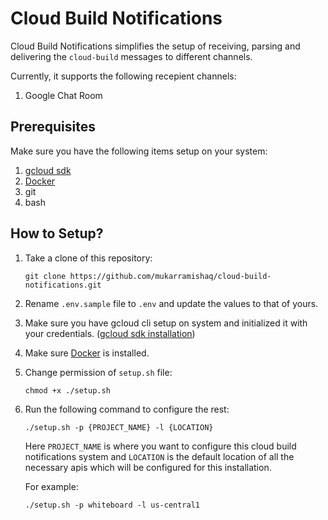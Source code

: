 # Cloud Build Notifications

Cloud Build Notifications simplifies the setup of receiving, parsing and delivering the `cloud-build` messages to different channels.

Currently, it supports the following recepient channels:

1. Google Chat Room

## Prerequisites

Make sure you have the following items setup on your system:

1. [gcloud sdk](https://cloud.google.com/sdk/docs/install)
2. [Docker](https://docs.docker.com/engine/install/)
3. git
4. bash

## How to Setup?

1. Take a clone of this repository:

   ```shell
   git clone https://github.com/mukarramishaq/cloud-build-notifications.git
   ```

2. Rename `.env.sample` file to `.env` and update the values to that of yours.

3. Make sure you have gcloud cli setup on system and initialized it with your credentials. ([gcloud sdk installation](https://cloud.google.com/sdk/docs/install))

4. Make sure [Docker](https://docs.docker.com/engine/install/) is installed.

5. Change permission of `setup.sh` file:

    ```shell
   chmod +x ./setup.sh
   ```

6. Run the following command to configure the rest:

    ```shell
    ./setup.sh -p {PROJECT_NAME} -l {LOCATION}
    ```

   Here `PROJECT_NAME` is where you want to configure this cloud build notifications system and `LOCATION` is the default location of all the necessary apis which will be configured for this installation.

   For example:

   ```shell
   ./setup.sh -p whiteboard -l us-central1
   ```
